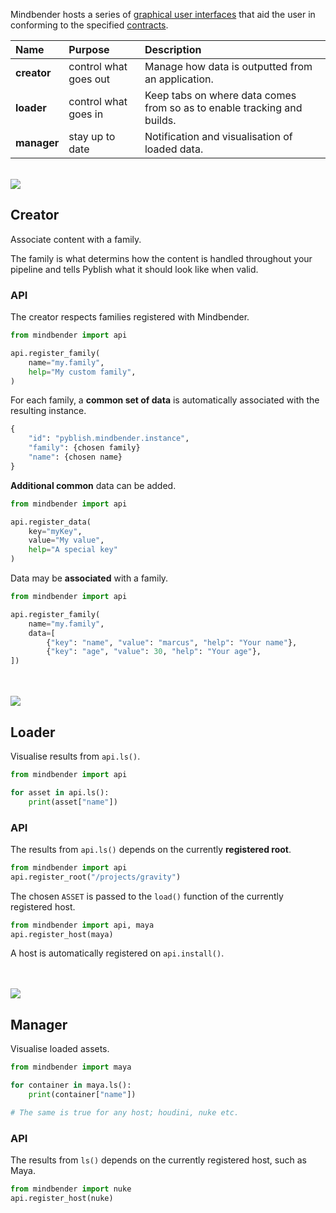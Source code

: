 Mindbender hosts a series of [graphical user interfaces](#batteries) that aid the user in conforming to the specified [contracts](#contract).

| Name              | Purpose                          | Description
|:------------------|:---------------------------------|:--------------
| **creator**            | control what goes out           | Manage how data is outputted from an application.
| **loader**            | control what goes in             | Keep tabs on where data comes from so as to enable tracking and builds.
| **manager**           | stay up to date                  | Notification and visualisation of loaded data.

<br>

<img class="ornament" src="https://cloud.githubusercontent.com/assets/2152766/25314626/a8a3b72e-283f-11e7-90fd-3fa76e75276e.png">

## Creator

Associate content with a family.

The family is what determins how the content is handled throughout your pipeline and tells Pyblish what it should look like when valid.

### API

The creator respects families registered with Mindbender.

```python
from mindbender import api

api.register_family(
    name="my.family",
    help="My custom family",
)
```

For each family, a **common set of data** is automatically associated with the resulting instance.

```python
{
    "id": "pyblish.mindbender.instance",
    "family": {chosen family}
    "name": {chosen name}
}
```

**Additional common** data can be added.

```python
from mindbender import api

api.register_data(
    key="myKey",
    value="My value",
    help="A special key"
)
```

Data may be **associated** with a family.

```python
from mindbender import api

api.register_family(
    name="my.family",
    data=[
        {"key": "name", "value": "marcus", "help": "Your name"},
        {"key": "age", "value": 30, "help": "Your age"},
])
```

<br>
<br>

<img class="ornament" src="https://cloud.githubusercontent.com/assets/2152766/25314676/6405898e-2840-11e7-9a09-3a193d6eaf1f.png">

## Loader

Visualise results from `api.ls()`.

```python
from mindbender import api

for asset in api.ls():
    print(asset["name"])
```

### API

The results from `api.ls()` depends on the currently **registered root**.

```python
from mindbender import api
api.register_root("/projects/gravity")
```

The chosen `ASSET` is passed to the `load()` function of the currently registered host.

```python
from mindbender import api, maya
api.register_host(maya)
```

A host is automatically registered on `api.install()`.

<br>
<br>

<img class="ornament" src="https://cloud.githubusercontent.com/assets/2152766/25314689/8b80cc58-2840-11e7-9bee-a97a40fa830d.png">

## Manager

Visualise loaded assets.

```python
from mindbender import maya

for container in maya.ls():
    print(container["name"])

# The same is true for any host; houdini, nuke etc.
```

### API

The results from `ls()` depends on the currently registered host, such as Maya.

```python
from mindbender import nuke
api.register_host(nuke)
```
